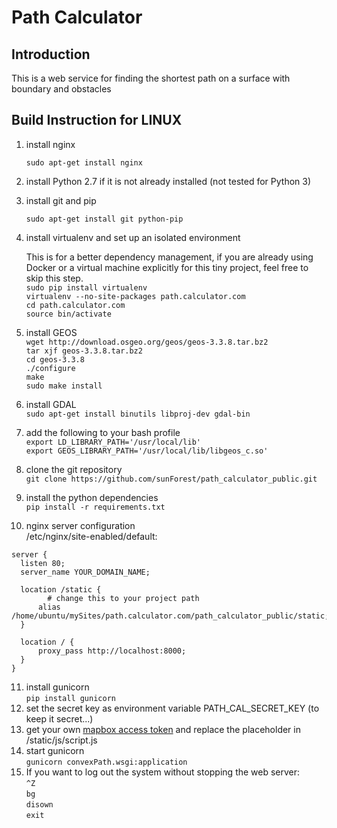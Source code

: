 # Path Calculator

## Introduction
This is a web service for finding the shortest path on a surface with boundary and obstacles

## Build Instruction for LINUX
1. install nginx

   `sudo apt-get install nginx`

2. install Python 2.7 if it is not already installed (not tested for Python 3)

3. install git and pip

   `sudo apt-get install git python-pip`

4. install virtualenv and set up an isolated environment

   This is for a better dependency management, if you are already using Docker or a virtual machine explicitly for this tiny 
   project, feel free to skip this step.  
   `sudo pip install virtualenv`  
   `virtualenv --no-site-packages path.calculator.com`  
   `cd path.calculator.com`  
   `source bin/activate`  
5. install GEOS  
   `wget http://download.osgeo.org/geos/geos-3.3.8.tar.bz2`  
   `tar xjf geos-3.3.8.tar.bz2`  
   `cd geos-3.3.8`  
   `./configure`  
   `make`  
   `sudo make install`  
6. install GDAL  
   `sudo apt-get install binutils libproj-dev gdal-bin`    
7. add the following to your bash profile  
   `export LD_LIBRARY_PATH='/usr/local/lib'`  
   `export GEOS_LIBRARY_PATH='/usr/local/lib/libgeos_c.so'`  
8. clone the git repository  
   `git clone https://github.com/sunForest/path_calculator_public.git`  
9. install the python dependencies  
   `pip install -r requirements.txt`  
10. nginx server configuration  
   /etc/nginx/site-enabled/default:  
  ```
  server {  
    listen 80;  
    server_name YOUR_DOMAIN_NAME;  

    location /static {  
          # change this to your project path  
        alias /home/ubuntu/mySites/path.calculator.com/path_calculator_public/static;  
    }  

    location / {  
        proxy_pass http://localhost:8000;  
    }  
  }
  ```  
11. install gunicorn  
   `pip install gunicorn`  
12. set the secret key as environment variable PATH\_CAL\_SECRET_KEY (to keep it secret...)  
13. get your own [mapbox access token](https://www.mapbox.com/help/create-api-access-token/) and replace the placeholder in /static/js/script.js  
14. start gunicorn  
   `gunicorn convexPath.wsgi:application`  
15. If you want to log out the system without stopping the web server:  
   `^Z`  
   `bg`  
   `disown`  
   `exit`  

